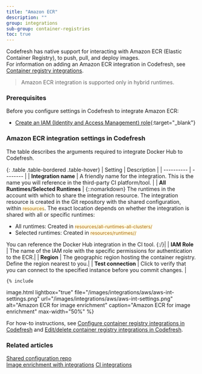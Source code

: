 ```yaml
---
title: "Amazon ECR"
description: ""
group: integrations
sub-group: container-registries
toc: true
---
```


Codefresh has native support for interacting with Amazon ECR (Elastic Container Registry), to push, pull, and deploy images.  
For information on adding an Amazon ECR integration in Codefresh, see [Container registry integrations]({{site.baseurl}}/docs/integrations/container-registries/).

>Amazon ECR integration is supported only in hybrid runtimes.

### Prerequisites
Before you configure settings in Codefresh to integrate Amazon ECR:  
* [Create an IAM (Identity and Access Management) role](https://docs.aws.amazon.com/IAM/latest/UserGuide/id_roles.html){:target="\_blank"} 


### Amazon ECR integration settings in Codefresh
The table describes the arguments required to integrate Docker Hub to Codefresh.  

{: .table .table-bordered .table-hover}
| Setting    | Description     | 
| ----------  |  -------- | 
| **Integration name**       | A friendly name for the integration. This is the name you will reference in the third-party CI platform/tool. |
| **All Runtimes/Selected Runtimes**   | {::nomarkdown} The runtimes in the account with which to share the integration resource. The integration resource is created in the Git repository with the shared configuration, within <span style="font-family: var(--font-family-monospace); font-size: 87.5%; color: #ad6800; background-color: #fffbe6">resources</span>. The exact location depends on whether the integration is shared with all or specific runtimes: <br><ul><li>All runtimes: Created in <span style="font-family: var(--font-family-monospace); font-size: 87.5%; color: #ad6800; background-color: #fffbe6">resources/all-runtimes-all-clusters/</span></li><li>Selected runtimes: Created in <span style="font-family: var(--font-family-monospace); font-size: 87.5%; color: #ad6800; background-color: #fffbe6">resources/runtimes/<runtime-name>/</span></li></ul> You can reference the Docker Hub integration in the CI tool. {:/}|
| **IAM Role**       | The name of the IAM role with the specific permissions for authentication to the ECR.|
| **Region**       |  The geographic region hosting the container registry. Define the region nearest to you.|
| **Test connection**       | Click to verify that you can connect to the specified instance before you commit changes. |
   

    {% include 
   image.html 
   lightbox="true" 
   file="/images/integrations/aws/aws-int-settings.png" 
   url="/images/integrations/aws/aws-int-settings.png" 
   alt="Amazon ECR for image enrichment" 
   caption="Amazon ECR for image enrichment"
   max-width="50%" 
   %}
   
For how-to instructions, see [Configure container registry integrations in Codefresh]({{site.baseurl}}/docs/integrations/container-registries/#configure-container-registry-integrations-in-codefresh) and [Edit/delete container registry integrations in Codefresh]({{site.baseurl}}/docs/integrations/container-registries/#edit-delete-container-registry-integrations-in-codefresh).  

### Related articles
[Shared configuration repo]({{site.baseurl}}/docs/reference/shared-configuration/)  
[Image enrichment with integrations]({{site.baseurl}}/docs/integrations/image-enrichment-overview/)
[CI integrations]({{site.baseurl}}/docs/integrations/ci-integrations/)  